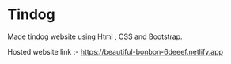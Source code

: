 # Tindog
Made tindog website using Html , CSS and Bootstrap. 

Hosted website link :- 
https://beautiful-bonbon-6deeef.netlify.app
